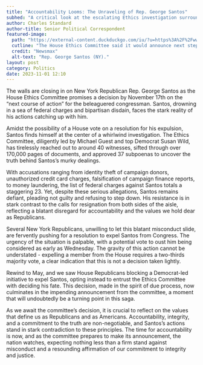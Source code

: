 ```yaml
---
title: "Accountability Looms: The Unraveling of Rep. George Santos"
subhed: "A critical look at the escalating Ethics investigation surrounding the controversial New York Congressman"
author: Charles Standard
author-title: Senior Political Correspondent
featured-image: 
  path: "https://external-content.duckduckgo.com/iu/?u=https%3A%2F%2Fwww.newsmax.com%2FCMSPages%2FGetFile.aspx%3Fguid%3D5a2e7771-bff6-42be-9d7c-5e813454694b%26SiteName%3DNewsmax&f=1&nofb=1&ipt=51ec6dfdce8eb0f48a28eb0e22c542740549761dc0ed5f75dc37bb78b3c7723d&ipo=images"
  cutline: "The House Ethics Committee said it would announce next steps for NY Rep. George Santos by November 17th."
  credit: "Newsmax"
  alt-text: "Rep. George Santos (NY)."
layout: post
category: Politics
date: 2023-11-01 12:10
---
```


The walls are closing in on New York Republican Rep. George Santos as the House Ethics Committee promises a decision by November 17th on the “next course of action” for the beleaguered congressman. Santos, drowning in a sea of federal charges and bipartisan disdain, faces the stark reality of his actions catching up with him.

Amidst the possibility of a House vote on a resolution for his expulsion, Santos finds himself at the center of a whirlwind investigation. The Ethics Committee, diligently led by Michael Guest and top Democrat Susan Wild, has tirelessly reached out to around 40 witnesses, sifted through over 170,000 pages of documents, and approved 37 subpoenas to uncover the truth behind Santos’s murky dealings.

With accusations ranging from identity theft of campaign donors, unauthorized credit card charges, falsification of campaign finance reports, to money laundering, the list of federal charges against Santos totals a staggering 23. Yet, despite these serious allegations, Santos remains defiant, pleading not guilty and refusing to step down. His resistance is in stark contrast to the calls for resignation from both sides of the aisle, reflecting a blatant disregard for accountability and the values we hold dear as Republicans.

Several New York Republicans, unwilling to let this blatant misconduct slide, are fervently pushing for a resolution to expel Santos from Congress. The urgency of the situation is palpable, with a potential vote to oust him being considered as early as Wednesday. The gravity of this action cannot be understated - expelling a member from the House requires a two-thirds majority vote, a clear indication that this is not a decision taken lightly.

Rewind to May, and we saw House Republicans blocking a Democrat-led initiative to expel Santos, opting instead to entrust the Ethics Committee with deciding his fate. This decision, made in the spirit of due process, now culminates in the impending announcement from the committee, a moment that will undoubtedly be a turning point in this saga.

As we await the committee’s decision, it is crucial to reflect on the values that define us as Republicans and as Americans. Accountability, integrity, and a commitment to the truth are non-negotiable, and Santos’s actions stand in stark contradiction to these principles. The time for accountability is now, and as the committee prepares to make its announcement, the nation watches, expecting nothing less than a firm stand against misconduct and a resounding affirmation of our commitment to integrity and justice.
